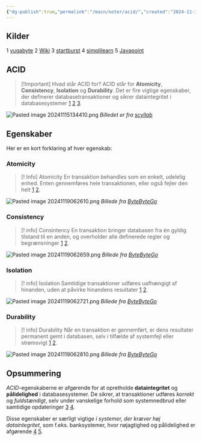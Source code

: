 ```yaml
---
{"dg-publish":true,"permalink":"/main/noter/acid/","created":"2024-11-15T13:41:54.712+01:00"}
---
```


## Kilder
1 [yugabyte](https://www.yugabyte.com/acid/)
2 [Wiki](https://en.wikipedia.org/wiki/ACID)
3 [startburst](https://www.starburst.io/data-glossary/acid-transactions/)
4 [simplilearn](https://www.simplilearn.com/acid-properties-in-dbms-article)
5 [Javapoint](https://www.javatpoint.com/acid-properties-in-dbms)

## ACID
> [!Important] Hvad står ACID for?
> ACID står for **Atomicity**, **Consistency**, **Isolation** og **Durability**. Det er fire vigtige egenskaber, der definerer databasetransaktioner og sikrer dataintegritet i databasesystemer [1](https://www.yugabyte.com/acid/) [2](https://en.wikipedia.org/wiki/ACID_transactions) [3](https://www.starburst.io/data-glossary/acid-transactions/).

![Pasted image 20241115134410.png](/img/user/98_Images/Pasted%20image%2020241115134410.png)
*Billedet er fra [scyllab](https://www.scylladb.com/glossary/acid-database/)*

## Egenskaber
Her er en kort forklaring af hver egenskab:

### Atomicity
> [! Info] Atomicity
> En transaktion behandles som en enkelt, udelelig enhed. Enten gennemføres hele transaktionen, eller også fejler den helt [1](https://www.yugabyte.com/acid/) [2](https://en.wikipedia.org/wiki/ACID_transactions).


![Pasted image 20241119062610.png](/img/user/98_Images/Pasted%20image%2020241119062610.png)
*Billede fra [ByteByteGo](https://www.youtube.com/watch?v=GAe5oB742dw)*

### Consistency
> [! info] Consintency 
> En transaktion bringer databasen fra én gyldig tilstand til en anden, og overholder alle definerede regler og begrænsninger [1](https://www.yugabyte.com/acid/) [2](https://en.wikipedia.org/wiki/ACID_transactions).

![Pasted image 20241119062659.png](/img/user/98_Images/Pasted%20image%2020241119062659.png)
*Billede fra [ByteByteGo](https://www.youtube.com/watch?v=GAe5oB742dw)*

### Isolation
> [! info] Isolation
> Samtidige transaktioner udføres uafhængigt af hinanden, uden at påvirke hinandens resultater [1](https://www.yugabyte.com/acid/) [2](https://en.wikipedia.org/wiki/ACID_transactions).

![Pasted image 20241119062721.png](/img/user/98_Images/Pasted%20image%2020241119062721.png)
*Billede fra [ByteByteGo](https://www.youtube.com/watch?v=GAe5oB742dw)*

### Durability
> [! info] Durability 
> Når en transaktion er gennemført, er dens resultater permanent gemt i databasen, selv i tilfælde af systemfejl eller strømsvigt [1](https://www.yugabyte.com/acid/) [2](https://en.wikipedia.org/wiki/ACID_transactions).

![Pasted image 20241119062810.png](/img/user/98_Images/Pasted%20image%2020241119062810.png)
*Billede fra [ByteByteGo](https://www.youtube.com/watch?v=GAe5oB742dw)*
## Opsummering
*ACID*-egenskaberne er afgørende for at opretholde **dataintegritet** og **pålidelighed** i databasesystemer. De sikrer, at transaktioner udføres *korrekt* og *fuldstændigt*, selv under vanskelige forhold som systemnedbrud eller samtidige opdateringer [3](https://www.starburst.io/data-glossary/acid-transactions/) [4](https://www.simplilearn.com/acid-properties-in-dbms-article).

Disse egenskaber er særligt vigtige *i systemer, der kræver høj dataintegritet*, som f.eks. banksystemer, hvor nøjagtighed og pålidelighed er afgørende [4](https://www.simplilearn.com/acid-properties-in-dbms-article) [5](https://www.javatpoint.com/acid-properties-in-dbms).